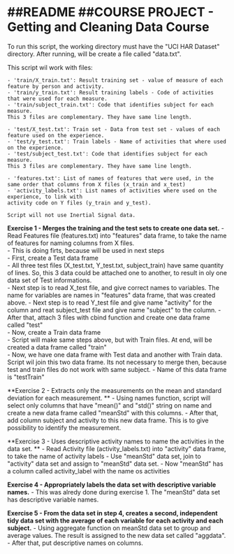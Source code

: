 
##README
##COURSE PROJECT - Getting and Cleaning Data Course
==================================================================

To run this script, the working directory must have the "UCI HAR Dataset" directory.
After running, will be create a file called "data.txt".

This script wil work with files:

	- 'train/X_train.txt': Result training set - value of measure of each feature by person and activity.
	- 'train/y_train.txt': Result training labels - Code of activities that were used for each measure.
	- 'train/subject_train.txt': Code that identifies subject for each measure.
	This 3 files are complementary. They have same line length.
	 
	- 'test/X_test.txt': Train set - Data from test set - values of each feature used on the experience.
	- 'test/y_test.txt': Train labels - Name of activities that where used on the experience.
	- 'test/subject_test.txt': Code that identifies subject for each measure.
	This 3 files are complementary. They have same line length.

	- 'features.txt': List of names of features that were used, in the same order that columns from X files (x_train and x_test)
	- 'activity_labels.txt': List names of activities where used on the experience, to link with 
	activity code on Y files (y_train and y_test).

	Script will not use Inertial Signal data.
	
**Exercise 1 - Merges the training and the test sets to create one data set.**
	- Read Features file (features.txt) into "features" data frame, to take the name of features for naming columns from X files. 	
	- This is doing firts, because will be used in next steps	
	- First, create a Test data frame 	
		- All three test files (X_test.txt, Y_test.txt, subject_train) have same quantity of lines. So, this 3 data could be attached 
		one to another, to result in oly one data set of Test informations. 				
		- Next step is to read X_test file, and give correct names to variables. The name for variables are names 
		in "features" data frame, that was created above.
		- Next step is to read Y_test file and give name "activity" for the column and reat subject_test file and give name "subject" to the column.
		- After that, attach 3 files with cbind function and create one data frame called "test"		
	- Now, create a Train data frame 		
		- Script will make same steps above, but with Train files. At end, will be created a data frame called "train"	
	- Now, we have one data frame with Test data and another with Train data. Script wil join this two data frame. Its not necessary to merge then, because test and train files do not work with same subject.
	- Name of this data frame is "testTrain"

**Exercise 2 - Extracts only the measurements on the mean and standard deviation for each measurement. **
	- Using names function, script will select only columns that have "mean()" and "std()" string on name and create a new data frame called "meanStd" with this columns. 
	- After that, add column subject and activity to this new data frame. This is to give possibility to identify the measurement.
	
**Exercise 3 - Uses descriptive activity names to name the activities in the data set. **
	- Read Activity file (activity_labels.txt) into "activity" data frame, to take the name of activity labels
	- Use "meanStd" data set, join to "activity" data set and assign to "meanStd" data set.
	- Now "meanStd" has a column called activity_label with the name os activities

**Exercise 4 - Appropriately labels the data set with descriptive variable names.**
	- This was alredy done during exercise 1. The "meanStd" data set has descriptive variable names.

**Exercise 5 - From the data set in step 4, creates a second, independent tidy data set with the average of each variable for each activity and each subject.**
	- Using aggregate function on meanStd data set to group and average values. The result is assigned to the new data set called "aggdata".
	- After that, put descriptive names on columns.


